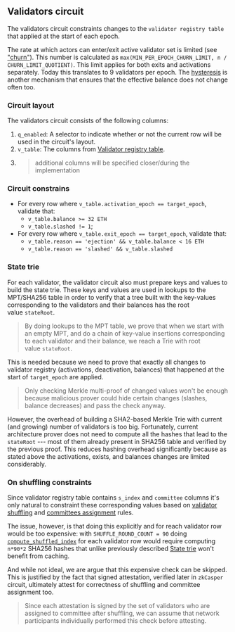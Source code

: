 ## Validators circuit

The validators circuit constraints changes to the `validator registry table` that applied at the start of each epoch.

The rate at which actors can enter/exit active validator set is limited (see ["churn"](https://eth2book.info/capella/annotated-spec/#min_per_epoch_churn_limit)). This number is calculated as `max(MIN_PER_EPOCH_CHURN_LIMIT, n / CHURN_LIMIT_QUOTIENT)`. This limit applies for both exits and activations separately. Today this translates to 9 validators per epoch. The [hysteresis](https://eth2book.info/capella/annotated-spec/#hysteresis-parameters) is another mechanism that ensures that the effective balance does not change often too.

### Circuit layout

The validators circuit consists of the following columns:
1. `q_enabled`: A selector to indicate whether or not the current row will be used in the circuit's layout.
2. `v_table`: The columns from [Validator registry table](#Validator-registry-table).
3. > additional columns will be specified closer/during the implementation

### Circuit constrains
- For every row where `v_table.activation_epoch == target_epoch`, validate that:
	- `v_table.balance >= 32 ETH`
	- `v_table.slashed != 1`;
- For every row where `v_table.exit_epoch == target_epoch`, validate that:
	- `v_table.reason == 'ejection' && v_table.balance < 16 ETH`
	- `v_table.reason == 'slashed' && v_table.slashed`

### State trie

For each validator, the validator circuit also must prepare keys and values to build the state trie. These keys and values are used in lookups to the MPT/SHA256 table in order to verify that a tree built with the key-values corresponding to the validators and their balances has the root value `stateRoot`.

> By doing lookups to the MPT table, we prove that when we start with an empty MPT, and do a chain of key-value insertions corresponding to each validator and their balance, we reach a Trie with root value `stateRoot`.

This is needed because we need to prove that exactly all changes to validator registry (activations, deactivation, balances) that happened at the start of `target_epoch` are applied. 

> Only checking Merkle multi-proof of changed values won't be enough because malicious prover could hide certain changes (slashes, balance decreases) and pass the check anyway.

However, the overhead of building a SHA2-based Merkle Trie with current (and growing) number of validators is too big. Fortunately, current architecture prover does not need to compute all the hashes that lead to the `stateRoot` --- most of them already present in SHA256 table and verified by the previous proof. This reduces hashing overhead significantly because as stated above the activations, exists, and balances changes are limited considerably.

### On shuffling constraints

Since validator registry table contains `s_index` and `committee` columns it's only natural to constraint these corresponding values based on [validator shuffling](https://eth2book.info/capella/part2/building_blocks/shuffling/#swap-or-not-specification) and [committees assignment](https://eth2book.info/capella/part2/building_blocks/committees/#committee-assignments) rules.

The issue, however, is that doing this explicitly and for reach validator row would be too expensive: with `SHUFFLE_ROUND_COUNT = 90` doing [`compute_shuffled_index`](https://github.com/ethereum/consensus-specs/blob/v1.3.0/specs/phase0/beacon-chain.md#compute_shuffled_index) for each validator row would require computing `n*90*2` SHA256 hashes that unlike previously described [State trie](#State-trie) won't benefit from caching.

And while not ideal, we are argue that this expensive check can be skipped. This is justified by the fact that signed attestation, verified later in `zkCasper` circuit, ultimately attest for correctness of shuffling and committee assignment too.

> Since each attestation is signed by the set of validators who are assigned to committee after shuffling, we can assume that network participants individually performed this check before attesting.
